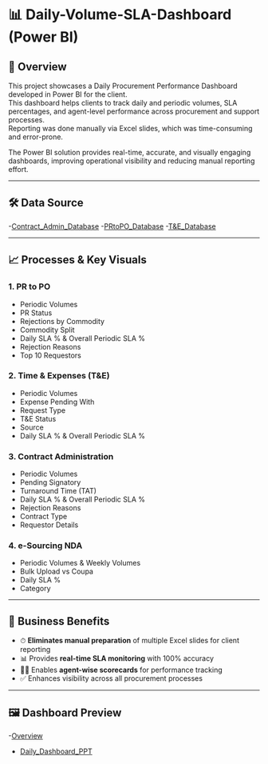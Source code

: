 # 📊 Daily-Volume-SLA-Dashboard (Power BI)

## 🔹 Overview
This project showcases a Daily Procurement Performance Dashboard developed in Power BI for the client.  
This dashboard helps clients to track daily and periodic volumes, SLA percentages, and agent-level performance across procurement and support processes.  
Reporting was done manually via Excel slides, which was time-consuming and error-prone.  

The Power BI solution provides real-time, accurate, and visually engaging dashboards, improving operational visibility and reducing manual reporting effort.  

---

## 🛠 Data Source
-<a href = "https://github.com/amitabhkarn/Daily-Volume-SLA-Dashboard/blob/main/Kroger_ContractAdmin_Database-V1.2-Connected.accdb">Contract_Admin_Database</a>
-<a href = "https://github.com/amitabhkarn/Daily-Volume-SLA-Dashboard/blob/main/Kroger_PRtoPO_Database-V1.3-Connected.accdb">PRtoPO_Database</a>
-<a href = "https://github.com/amitabhkarn/Daily-Volume-SLA-Dashboard/blob/main/Kroger_T%26E_Database-V1.2-Connected.accdb">T&E_Database</a>


---

## 📈 Processes & Key Visuals

### **1. PR to PO**
- Periodic Volumes  
- PR Status  
- Rejections by Commodity  
- Commodity Split  
- Daily SLA % & Overall Periodic SLA %  
- Rejection Reasons  
- Top 10 Requestors  

### **2. Time & Expenses (T&E)**
- Periodic Volumes  
- Expense Pending With  
- Request Type  
- T&E Status  
- Source  
- Daily SLA % & Overall Periodic SLA %  

### **3. Contract Administration**
- Periodic Volumes  
- Pending Signatory  
- Turnaround Time (TAT)  
- Daily SLA % & Overall Periodic SLA %  
- Rejection Reasons  
- Contract Type  
- Requestor Details  

### **4. e-Sourcing NDA**
- Periodic Volumes & Weekly Volumes  
- Bulk Upload vs Coupa  
- Daily SLA %  
- Category  

---

## 🚀 Business Benefits
- ⏱ **Eliminates manual preparation** of multiple Excel slides for client reporting  
- 📊 Provides **real-time SLA monitoring** with 100% accuracy  
- 👨‍💼 Enables **agent-wise scorecards** for performance tracking  
- ✅ Enhances visibility across all procurement processes  

---

## 🖼 Dashboard Preview

-<a href = "https://github.com/amitabhkarn/Daily-Volume-SLA-Dashboard/blob/main/Overview.png">Overview</a>
- <a href = "https://github.com/amitabhkarn/Daily-Volume-SLA-Dashboard/blob/main/Daily_Dashboard_Periodic.pptx">Daily_Dashboard_PPT</a>
